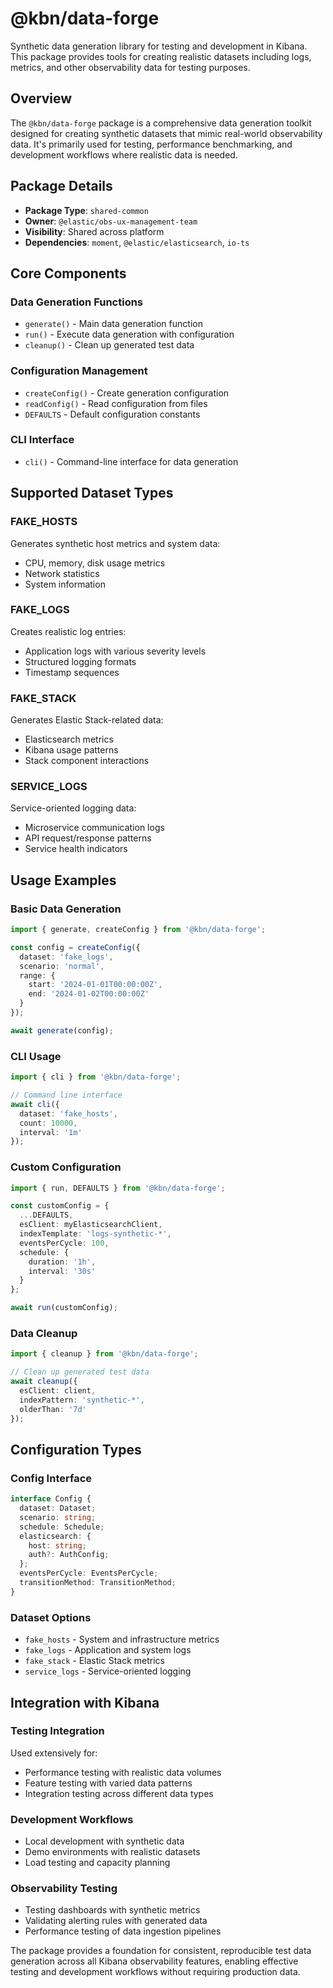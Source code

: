 # @kbn/data-forge

Synthetic data generation library for testing and development in Kibana. This package provides tools for creating realistic datasets including logs, metrics, and other observability data for testing purposes.

## Overview

The `@kbn/data-forge` package is a comprehensive data generation toolkit designed for creating synthetic datasets that mimic real-world observability data. It's primarily used for testing, performance benchmarking, and development workflows where realistic data is needed.

## Package Details

- **Package Type**: `shared-common`
- **Owner**: `@elastic/obs-ux-management-team`
- **Visibility**: Shared across platform
- **Dependencies**: `moment`, `@elastic/elasticsearch`, `io-ts`

## Core Components

### Data Generation Functions
- `generate()` - Main data generation function
- `run()` - Execute data generation with configuration
- `cleanup()` - Clean up generated test data

### Configuration Management
- `createConfig()` - Create generation configuration
- `readConfig()` - Read configuration from files
- `DEFAULTS` - Default configuration constants

### CLI Interface
- `cli()` - Command-line interface for data generation

## Supported Dataset Types

### FAKE_HOSTS
Generates synthetic host metrics and system data:
- CPU, memory, disk usage metrics
- Network statistics
- System information

### FAKE_LOGS
Creates realistic log entries:
- Application logs with various severity levels
- Structured logging formats
- Timestamp sequences

### FAKE_STACK
Generates Elastic Stack-related data:
- Elasticsearch metrics
- Kibana usage patterns
- Stack component interactions

### SERVICE_LOGS
Service-oriented logging data:
- Microservice communication logs
- API request/response patterns
- Service health indicators

## Usage Examples

### Basic Data Generation
```typescript
import { generate, createConfig } from '@kbn/data-forge';

const config = createConfig({
  dataset: 'fake_logs',
  scenario: 'normal',
  range: {
    start: '2024-01-01T00:00:00Z',
    end: '2024-01-02T00:00:00Z'
  }
});

await generate(config);
```

### CLI Usage
```typescript
import { cli } from '@kbn/data-forge';

// Command line interface
await cli({
  dataset: 'fake_hosts',
  count: 10000,
  interval: '1m'
});
```

### Custom Configuration
```typescript
import { run, DEFAULTS } from '@kbn/data-forge';

const customConfig = {
  ...DEFAULTS,
  esClient: myElasticsearchClient,
  indexTemplate: 'logs-synthetic-*',
  eventsPerCycle: 100,
  schedule: {
    duration: '1h',
    interval: '30s'
  }
};

await run(customConfig);
```

### Data Cleanup
```typescript
import { cleanup } from '@kbn/data-forge';

// Clean up generated test data
await cleanup({
  esClient: client,
  indexPattern: 'synthetic-*',
  olderThan: '7d'
});
```

## Configuration Types

### Config Interface
```typescript
interface Config {
  dataset: Dataset;
  scenario: string;
  schedule: Schedule;
  elasticsearch: {
    host: string;
    auth?: AuthConfig;
  };
  eventsPerCycle: EventsPerCycle;
  transitionMethod: TransitionMethod;
}
```

### Dataset Options
- `fake_hosts` - System and infrastructure metrics
- `fake_logs` - Application and system logs  
- `fake_stack` - Elastic Stack metrics
- `service_logs` - Service-oriented logging

## Integration with Kibana

### Testing Integration
Used extensively for:
- Performance testing with realistic data volumes
- Feature testing with varied data patterns
- Integration testing across different data types

### Development Workflows
- Local development with synthetic data
- Demo environments with realistic datasets
- Load testing and capacity planning

### Observability Testing
- Testing dashboards with synthetic metrics
- Validating alerting rules with generated data
- Performance testing of data ingestion pipelines

The package provides a foundation for consistent, reproducible test data generation across all Kibana observability features, enabling effective testing and development workflows without requiring production data.
